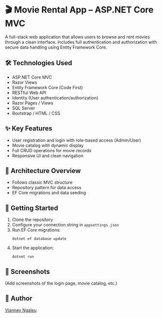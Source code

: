 # 🎬 Movie Rental App – ASP.NET Core MVC

A full-stack web application that allows users to browse and rent movies through a clean interface. Includes full authentication and authorization with secure data handling using Entity Framework Core.

## 🛠️ Technologies Used

- ASP.NET Core MVC
- Razor Views
- Entity Framework Core (Code First)
- RESTful Web API
- Identity (User authentication/authorization)
- Razor Pages / Views
- SQL Server
- Bootstrap / HTML / CSS

## ✨ Key Features

- User registration and login with role-based access (Admin/User)
- Movie catalog with dynamic display
- Full CRUD operations for movie records
- Responsive UI and clean navigation

## 🧱 Architecture Overview

- Follows classic MVC structure
- Repository pattern for data access
- EF Core migrations and data seeding

## 🚀 Getting Started

1. Clone the repository  
2. Configure your connection string in `appsettings.json`  
3. Run EF Core migrations:  
   ```
   dotnet ef database update
   ```
4. Start the application:  
   ```
   dotnet run
   ```

## 📸 Screenshots

(Add screenshots of the login page, movie catalog, etc.)

## 👤 Author

[Vianney Ngaleu](https://www.linkedin.com/in/vianney-ngaleu/)
